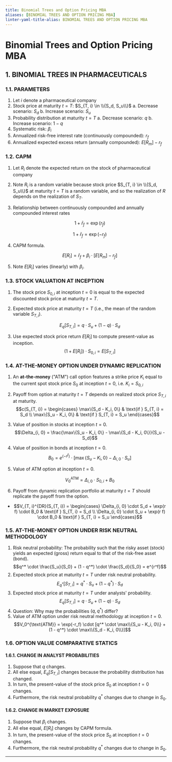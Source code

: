 ```yaml
---
title: Binomial Trees and Option Pricing MBA
aliases: [BINOMIAL TREES AND OPTION PRICING MBA]
linter-yaml-title-alias: BINOMIAL TREES AND OPTION PRICING MBA
---
```


# Binomial Trees and Option Pricing MBA
## 1. BINOMIAL TREES IN PHARMACEUTICALS

### 1.1. PARAMETERS

1. Let $i$ denote a pharmaceutical company
1. Stock price at maturity $t = T$: $S_{T, i} \in \\{S_d,  S_u\\}$
	 a. Decrease scenario: $S_d$
	 b. Increase scenario: $S_u$
1. Probability distribution at maturity $t = T$
	 a. Decrease scenario: $q$
	 b. Increase scenario: $1 - q$
1. Systematic risk: $\beta_i$
1. Annualized risk-free interest rate (continuously compounded): $r_f$
1. Annualized expected excess return (annually compounded): $E[R_m] - r_f$

### 1.2. CAPM

1. Let $R_i$ denote the expected return on the stock of pharmaceutical company
1. Note $R_i$ is a random variable because stock price $S_{T, i} \in \\{S_d,  S_u\\}$ at maturity $t = T$ is a random variable,  and so the realization of $R$ depends on the realization of $S_T$.
1. Relationship between continuously compounded and annually compounded interest rates

	 $$1 + \bar{r}_f = \exp(r_f)$$

	 $$1 + \bar{r}_f = \exp(-r_f)$$

1. CAPM formula.

	 $$E[R_i] = \bar{r}_f + \beta_i \cdot [E[R_m] - r_f]$$

1. Note $E[R_i]$ varies (linearly) with $\beta_i$.

### 1.3. STOCK VALUATION AT INCEPTION

1. The stock price $S_{0, i}$ at inception $t = 0$ is equal to the expected discounted stock price at maturity $t = T$.
1. Expected stock price at maturity $t = T$ (i.e.,  the mean of the random variable $S_{T, i}$).

	 $$E_q[S_{T, i}] = q \cdot S_u + (1 - q) \cdot S_d$$

1. Use expected stock price return $E[R_i]$ to compute present-value as inception. $$(1 + E[R_i]) \cdot S_{0, i} = E[S_{T, i}]$$

### 1.4. AT-THE-MONEY OPTION UNDER DYNAMIC REPLICATION

1. An **at-the-money** ("ATM") call option features a strike price $K_i$ equal to the current spot stock price $S_0$ at inception $t = 0$,  i.e. $K_i = S_{0, i}$
1. Payoff from option at maturity $t = T$ depends on realized stock price $S_{T, i}$ at maturity. $$c(S_{T, i}) = \begin{cases} \max\{S_d - K_i,  0\} & \text{if } S_{T, i} = S_d \\ \max\{S_u - K_i,  0\} & \text{if } S_{T, i} = S_u \end{cases}$$
1. Value of position in stocks at inception $t = 0$. $$\Delta_{i, 0} = \frac{\max\{S_u - K_i,  0\} - \max\{S_d - K_i,  0\}}{S_u - S_d}$$
1. Value of position in bonds at inception $t = 0$. $$B_0 = e^{(-r ^f)} \cdot [\max\{S_u - K_i,  0\} - \Delta_{i, 0} \cdot S_u]$$
1. Value of ATM option at inception $t = 0$.

	 $$V_0^{\text{ATM}} = \Delta_{i, 0} \cdot S_{0, i} + B_0$$

1. Payoff from dynamic replication portfolio at maturity $t = T$ should replicate the payoff from the option.

- $$V_{T, i}^{DR}(S_{T, i}) = \begin{cases} \Delta_{i, 0} \cdot S_d + \exp(r f) \cdot B_0 & \text{if } S_{T, i} = S_d \\ \Delta_{i, 0} \cdot S_u + \exp(r f) \cdot B_0 & \text{if } S_{T, i} = S_u \end{cases}$$

### 1.5. AT-THE-MONEY OPTION UNDER RISK NEUTRAL METHODOLOGY

1. Risk neutral probability: The probability such that the risky asset (stock) yields an expected (gross) return equal to that of the risk-free asset (bond). $$q^* \cdot \frac{S_u}{S_0} + (1 - q^*) \cdot \frac{S_d}{S_0} = e^{r^f}$$
1. Expected stock price at maturity $t = T$ under risk neutral probability. $$E_{q^*}[S_{T, i}] = q^* \cdot S_u + (1 - q^*) \cdot S_d$$
1. Expected stock price at maturity $t = T$ under analysts' probability. $$E_q[S_{T, i}] = q \cdot S_u + (1 - q) \cdot S_d$$
1. Question: Why may the probabilities $(q,  q^*)$ differ?
1. Value of ATM option under risk neutral methodology at inception $t = 0$. $$V_0^{\text{ATM}} = \exp(-r_f) \cdot [q^* \cdot \max\\{S_u - K_i,  0\\} + (1 - q^*) \cdot \max\\{S_d - K_i,  0\\}]$$

### 1.6. OPTION VALUE COMPARATIVE STATICS

#### 1.6.1. CHANGE IN ANALYST PROBABILITIES

1. Suppose that $q$ changes.
1. All else equal,  $E_q[S_{T, i}]$ changes because the probability distribution has changed.
1. In turn,  the present-value of the stock price $S_0$ at inception $t = 0$ changes.
1. Furthermore,  the risk neutral probability $q^*$ changes due to change in $S_0$.

#### 1.6.2. CHANGE IN MARKET EXPOSURE

1. Suppose that $\beta_i$ changes.
1. All else equal,  $E[R_i]$ changes by CAPM formula.
1. In turn,  the present-value of the stock price $S_0$ at inception $t = 0$ changes.
1. Furthermore,  the risk neutral probability $q^*$ changes due to change in $S_0$.

---